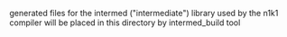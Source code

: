 generated files for the intermed ("intermediate") library used by the
n1k1 compiler will be placed in this directory by intermed_build tool
